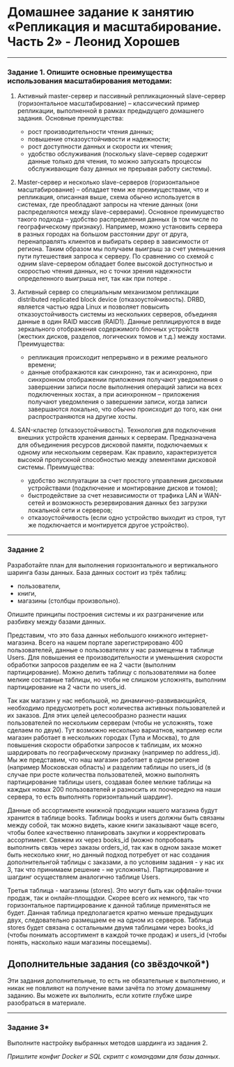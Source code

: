 # Домашнее задание к занятию «Репликация и масштабирование. Часть 2» - Леонид Хорошев

---

### Задание 1. Опишите основные преимущества использования масштабирования методами:

1. Активный master-сервер и пассивный репликационный slave-сервер (горизонтальное масштабирование) – классический пример репликации, выполненной в рамках предыдущего домашнего задания. Основные преимущества:
   - рост производительности чтения данных;
   - повышение отказоустойчивости и надежности;
   - рост доступности данных и скорости их чтения;
   - удобство обслуживания (поскольку slave-сервер содержит данные только для чтения, то можно запускать процессы обслуживающие базу данных не прерывая работу системы).

2. Master-сервер и несколько slave-серверов (горизонтальное масштабирование) – обладает теми же преимуществами, что и репликация, описанная выше, схема обычно используется в системах, где преобладают запросы на чтение данных (они распределяются между slave-серверами). Основное преимущество такого подхода – удобство распределения данных  (в том числе по географическому признаку). Например, можно установить сервера в разных городах на большом расстоянии друг от друга, перенаправлять клиентов и  выбирать сервер в зависимости от региона. Таким образом мы получаем выигрыш за счет уменьшения пути путешествия запроса к серверу. По сравнению со схемой с одним slave-сервером обладает более высокой доступностью и скоростью чтения данных, но с точки зрения надежности определенного выигрыша нет, так как при потере .

3. Активный сервер со специальным механизмом репликации  distributed replicated block device (отказоустойчивость).
DRBD, является частью ядра Linux и позволяет повысить  отказоустойчивость системы из нескольких серверов, объединяя данные в один RAID массив (RAID1). Данные реплицируются в виде зеркального отображения содержимого блочных устройств (жестких дисков, разделов, логических томов и т.д.) между хостами. Преимущества:
   - репликация происходит непрерывно и в режиме реального времени;
   - данные отображаются как синхронно, так и асинхронно, при синхронном отображении приложения получают уведомления о завершении записи после выполнения операций записи на всех подключенных хостах, а при асинхронном – приложения получают уведомления о завершении записи, когда записи завершаются локально, что обычно происходит до того, как они распространяются на другие хосты.

4. SAN-кластер (отказоустойчивость).
Технология для подключения внешних устройств хранения данных к серверам. Предназначена для объединения ресурсов дисковой памяти, подключаемых к одному или нескольким серверам. Как правило, характеризуется высокой пропускной способностью между элементами дисковой системы. Преимущества:
   - удобство эксплуатации за счет простого управления дисковыми устройствами (подключение и монтирование дисков и томов);
   - быстродействие за счет независимости от трафика LAN и WAN-сетей и возможность резервирования данных без загрузки локальной сети и серверов;
   - отказоустойчивость (если одно устройство выходит из строя, тут же подключается и монтируется другое устройство).

---

### Задание 2


Разработайте план для выполнения горизонтального и вертикального шаринга базы данных. База данных состоит из трёх таблиц: 

- пользователи, 
- книги, 
- магазины (столбцы произвольно). 

Опишите принципы построения системы и их разграничение или разбивку между базами данных.

Представим, что это база данных небольшого книжного интернет-магазина. Всего на нашем портале зарегистрировано 400 пользователей, данные о пользователях у нас размещены в таблице Users. Для повышения ее производительности и уменьшения скорости обработки запросов разделим ее на 2 части (выполним  партицирование). Можно делить таблицу с пользователями на более мелкие составные таблицы, но чтобы не слишком усложнять, выполним партицирование на 2 части по users_id.

Так как магазин у нас небольшой, но динамично-развивающийся, необходимо предусмотреть рост количества активных пользователей и их заказов. Для этих целей целесообразно разнести наших пользователей по нескольким серверам (чтобы не усложнять, тоже сделаем по двум). Тут  возможно несколько вариатнов, например если магазин работает в нескольких городах (Тула и Москва), то для повышения скорости обработки запросов к таблицам, их можно шардировать по географическому признаку (например по address_id). Мы же представим, что наш магазин работает в одном регионе (например Московская область) и разделим таблицы по users_id (в случае при росте количества пользователей, можно выполнять партицирование таблицы users, создавая более мелкие таблицы на каждых новых 200 пользователей и разносить их поочередно на наши сервера, то есть выполнять горизонтальный шардинг).

Данные об ассортименте книжной продукции нашего магазина будут хранится в таблице books. Таблицы books и users должны быть связаны между собой, так можно видеть, какие книги заказывают чаще всего, чтобы более качественно планировать закупки и корректировать ассортимент. Свяжем их через books_id (можно попробовать выполнить связь через заказы orders_id, так как в одном заказе может быть несколько книг, но данный подход потребует от нас создания дополнительнгой таблицы с заказами, а по условиям задания - у нас их 3, так что принимаем решение - не усложнять). Партицирование и шагдинг осуществляем аналогично таблице Users.

Третья таблица - магазины (stores). Это могут быть как оффлайн-точки продаж, так и онлайн-площадки. Скорее всего их немного, так что горизонтальное партицирование к данной таблице применяться не будет. Данная таблица предполагается кратно меньше предыдущих двух, следовательно размещаем ее на одном из серверов. Таблица stores будет связана с остальными двумя таблицами через books_id (чтобы понимать ассортимент в каждой точке продаж) и users_id (чтобы понять, насколько наши магазины посещаемы).
 




## Дополнительные задания (со звёздочкой*)
Эти задания дополнительные, то есть не обязательные к выполнению, и никак не повлияют на получение вами зачёта по этому домашнему заданию. Вы можете их выполнить, если хотите глубже шире разобраться в материале.

---
### Задание 3*

Выполните настройку выбранных методов шардинга из задания 2.

*Пришлите конфиг Docker и SQL скрипт с командами для базы данных*.
